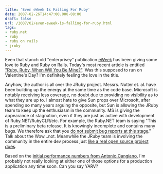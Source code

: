 ```yaml
---
title: 'Even eWeek Is Falling For Ruby'
date: 2007-02-26T14:47:00.000-08:00
draft: false
url: /2007/02/even-eweek-is-falling-for-ruby.html
tags: 
- ruby.net
- ruby
- ruby on rails
- jruby
---
```


Even that stanch old "enterprisey" publication [eWeek](http://www.eweek.com) has been giving some love to Ruby and Ruby on Rails. Today's most recent article is entitled ["Ruby, Ruby, When Will You Be Mine?"](http://www.eweek.com/article2/0,1895,2098322,00.asp). Was this supposed to run on Valentine's Day? I'm definitely feeling the love in the title.  
  
Anyhow, the author is all over the JRuby project. Messrs. Nutter et. al. have been building up the energy at the same time as the code base. Microsoft is notably receiving less coverage, no doubt due to providing no visibility as to what they are up to. I almost hate to give Sun props over Microsoft, after spending so many years arguing the opposite, but Sun is allowing the JRuby team to keep up the enthusiasm in the community. MS is giving the appearance of stagnation, even if they are just as active with development of Ruby.NET/RubyCLR/etc. For example, the Ruby.NET team is saying "This is a preliminary beta release. It is knowingly incomplete and contains many bugs. We therefore ask that you [do not submit bug reports at this stage](http://www.plas.fit.qut.edu.au/Ruby.NET/Download.aspx)." Talk about the Wow...not. Meanwhile the JRuby team is involving the community in the entire dev process just [like a real open source project does](http://jira.codehaus.org/browse/JRUBY).  
  
Based on the [initial performance numbers from Antonio Cangiano](http://www.antoniocangiano.com/articles/2007/02/19/ruby-implementations-shootout-ruby-vs-yarv-vs-jruby-vs-gardens-point-ruby-net-vs-rubinius-vs-cardinal), I'm probably not really looking at either one of those options for a production application any time soon. Can you say YARV?